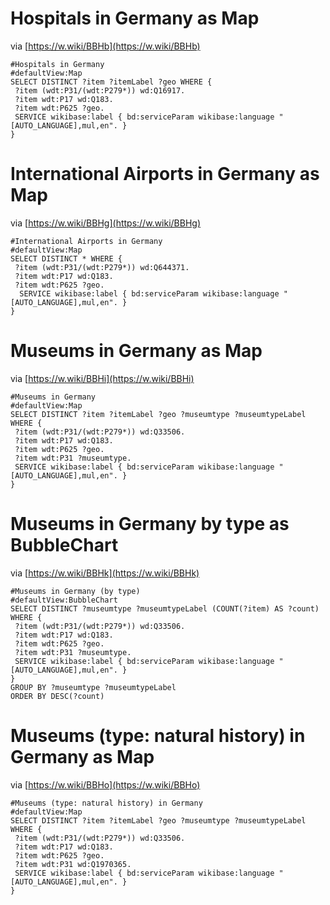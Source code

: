 # Hospitals in Germany as Map

via [https://w.wiki/BBHb](https://w.wiki/BBHb)

```
#Hospitals in Germany
#defaultView:Map
SELECT DISTINCT ?item ?itemLabel ?geo WHERE {
 ?item (wdt:P31/(wdt:P279*)) wd:Q16917.
 ?item wdt:P17 wd:Q183.
 ?item wdt:P625 ?geo.
 SERVICE wikibase:label { bd:serviceParam wikibase:language "[AUTO_LANGUAGE],mul,en". }
}
```

# International Airports in Germany as Map

via [https://w.wiki/BBHg](https://w.wiki/BBHg)

```
#International Airports in Germany
#defaultView:Map
SELECT DISTINCT * WHERE {
 ?item (wdt:P31/(wdt:P279*)) wd:Q644371.
 ?item wdt:P17 wd:Q183.
 ?item wdt:P625 ?geo.
  SERVICE wikibase:label { bd:serviceParam wikibase:language "[AUTO_LANGUAGE],mul,en". }
}
```

# Museums in Germany as Map

via [https://w.wiki/BBHi](https://w.wiki/BBHi)

```
#Museums in Germany
#defaultView:Map
SELECT DISTINCT ?item ?itemLabel ?geo ?museumtype ?museumtypeLabel WHERE {
 ?item (wdt:P31/(wdt:P279*)) wd:Q33506.
 ?item wdt:P17 wd:Q183.
 ?item wdt:P625 ?geo.
 ?item wdt:P31 ?museumtype.
 SERVICE wikibase:label { bd:serviceParam wikibase:language "[AUTO_LANGUAGE],mul,en". }
}
```

# Museums in Germany by type as BubbleChart

via [https://w.wiki/BBHk](https://w.wiki/BBHk)

```
#Museums in Germany (by type)
#defaultView:BubbleChart
SELECT DISTINCT ?museumtype ?museumtypeLabel (COUNT(?item) AS ?count) WHERE {
 ?item (wdt:P31/(wdt:P279*)) wd:Q33506.
 ?item wdt:P17 wd:Q183.
 ?item wdt:P625 ?geo.
 ?item wdt:P31 ?museumtype.
 SERVICE wikibase:label { bd:serviceParam wikibase:language "[AUTO_LANGUAGE],mul,en". }
}
GROUP BY ?museumtype ?museumtypeLabel
ORDER BY DESC(?count)
```

# Museums (type: natural history) in Germany as Map

via [https://w.wiki/BBHo](https://w.wiki/BBHo)

```
#Museums (type: natural history) in Germany
#defaultView:Map
SELECT DISTINCT ?item ?itemLabel ?geo ?museumtype ?museumtypeLabel WHERE {
 ?item (wdt:P31/(wdt:P279*)) wd:Q33506.
 ?item wdt:P17 wd:Q183.
 ?item wdt:P625 ?geo.
 ?item wdt:P31 wd:Q1970365.
 SERVICE wikibase:label { bd:serviceParam wikibase:language "[AUTO_LANGUAGE],mul,en". }
}
```